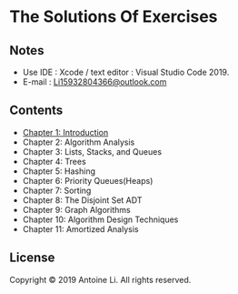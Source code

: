 #  The Solutions Of Exercises 

## Notes
* Use IDE : Xcode / text editor : Visual Studio Code 2019.
* E-mail : Li15932804366@outlook.com

## Contents
* [Chapter 1: Introduction](https://github.com/liyuanhao6/Data-structures-and-algorithm-analysis-in-c/tree/master/Chapter%201:%20Introduction)
* Chapter 2: Algorithm Analysis
* Chapter 3: Lists, Stacks, and Queues
* Chapter 4: Trees
* Chapter 5: Hashing
* Chapter 6: Priority Queues(Heaps)
* Chapter 7: Sorting 
* Chapter 8: The Disjoint Set ADT
* Chapter 9: Graph Algorithms
* Chapter 10: Algorithm Design Techniques
* Chapter 11: Amortized Analysis

## License
Copyright © 2019 Antoine Li. All rights reserved.
